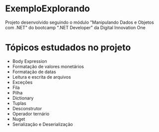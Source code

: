 <h1>ExemploExplorando</h1>
<p>Projeto desenvolvido seguindo o módulo "Manipulando Dados e Objetos com .NET" do bootcamp ".NET Developer" da Digital Innovation One</p>
<h1>Tópicos estudados no projeto</h1>
<ul>
    <li>
        Body Expression
    </li>
    <li>
        Formatação de valores monetários
    </li>
    <li>
        Formatação de datas
    </li>
    <li>
        Leitura e escrita de arquivos
    </li>
    <li>
        Exceções
    </li>
    <li>
        Fila
    </li>
    <li>
        Pilha
    </li>
    <li>
        Dictionary
    </li>
    <li>
        Tuplas
    </li>
    <li>
        Desconstrutor
    </li>
    <li>
        Operador ternário
    </li>
    <li>
        Nuget
    </li>
    <li>
        Serialização e Deserialização
    </li>
</ul>
